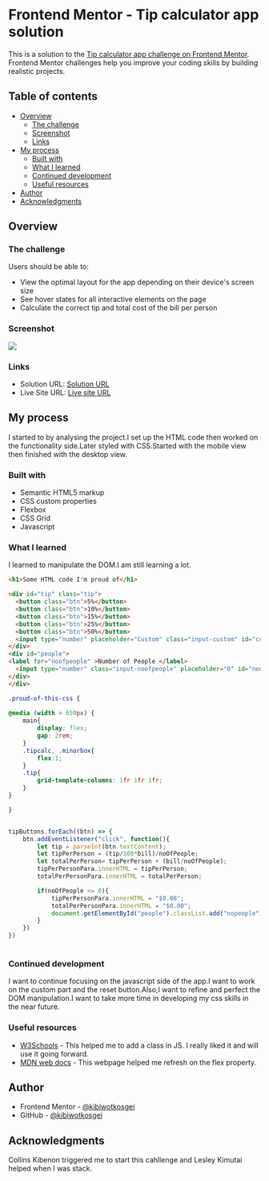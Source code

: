 # Frontend Mentor - Tip calculator app solution

This is a solution to the [Tip calculator app challenge on Frontend Mentor](https://www.frontendmentor.io/challenges/tip-calculator-app-ugJNGbJUX). Frontend Mentor challenges help you improve your coding skills by building realistic projects.

## Table of contents

- [Overview](#overview)
  - [The challenge](#the-challenge)
  - [Screenshot](#screenshot)
  - [Links](#links)
- [My process](#my-process)
  - [Built with](#built-with)
  - [What I learned](#what-i-learned)
  - [Continued development](#continued-development)
  - [Useful resources](#useful-resources)
- [Author](#author)
- [Acknowledgments](#acknowledgments)


## Overview

### The challenge

Users should be able to:

- View the optimal layout for the app depending on their device's screen size
- See hover states for all interactive elements on the page
- Calculate the correct tip and total cost of the bill per person

### Screenshot

![](.tipdesktopviewscreenshot/.jpg)

### Links

- Solution URL: [Solution URL](https://github.com/kibiwotkosgei/Tip-calculator-app)
- Live Site URL: [Live site URL](https://your-live-site-url.com)

## My process
I started to by analysing the project.I set up the HTML code then worked on the functionality side.Later styled with CSS.Started with the mobile view then finished with the desktop view.

### Built with

- Semantic HTML5 markup
- CSS custom properties
- Flexbox
- CSS Grid
- Javascript

### What I learned

I learned to manipulate the DOM.I am still learning a lot.

```html
<h1>Some HTML code I'm proud of</h1>

<div id="tip" class="tip">
  <button class="btn">5%</button>
  <button class="btn">10%</button>
  <button class="btn">15%</button> 
  <button class="btn">25%</button>
  <button class="btn">50%</button>
  <input type="number" placeholder="Custom" class="input-custom" id="custom">
</div>
<div id="people">
<label for="noofpeople" >Number of People </label>
  <input type="number" class="input-noofpeople" placeholder="0" id="noofpeople">
</div>
</div>


```
```css
.proud-of-this-css {
  
@media (width > 650px) {
    main{
        display: flex;
        gap: 2rem;
    }
    .tipcalc, .minorbox{
        flex:1;  
    }
    .tip{
        grid-template-columns: 1fr 1fr 1fr;
    }
}

}
```
```js

tipButtons.forEach((btn) => {
    btn.addEventListener("click", function(){
        let tip = parseInt(btn.textContent);
        let tipPerPerson = (tip/100*bill)/noOfPeople;
        let totalPerPerson= tipPerPerson + (bill/noOfPeople);
        tipPerPersonPara.innerHTML = tipPerPerson;
        totalPerPersonPara.innerHTML = totalPerPerson;

        if(noOfPeople <= 0){
            tipPerPersonPara.innerHTML = "$0.00";
            totalPerPersonPara.innerHTML = "$0.00";
            document.getElementById("people").classList.add("nopeople");
        }
    })
})
 
```
### Continued development

I want to continue focusing on the javascript side of the app.I want to work on the custom part and the reset button.Also,I want to refine and perfect the DOM manipulation.I want to take more time in developing my css skills in the near future.


### Useful resources

- [W3Schools](https://www.w3schools.com/jsref/prop_element_classlist.asp) - This helped me to add a class in JS. I really liked it and will use it going forward.
- [MDN web docs](https://developer.mozilla.org/en-US/docs/Web/CSS/flex) - This webpage helped me refresh on the flex property.

## Author


- Frontend Mentor - [@kibiwotkosgei](https://www.frontendmentor.io/profile/kibiwotkosgei)
- GitHub - [@kibiwotkosgei](https://github.com/kibiwotkosgei)


## Acknowledgments
Collins Kibenon triggered me to start this cahllenge and Lesley Kimutai helped when I was stack.

<!-- Thank you punny friends.Whips! -->
